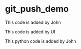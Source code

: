 # git_push_demo
This code is added by John 

This code is added by UI 

This python code is added by John 